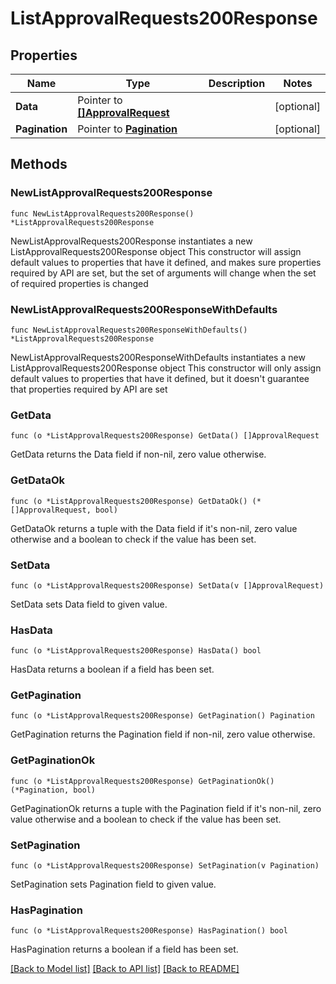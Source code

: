 # ListApprovalRequests200Response

## Properties

Name | Type | Description | Notes
------------ | ------------- | ------------- | -------------
**Data** | Pointer to [**[]ApprovalRequest**](ApprovalRequest.md) |  | [optional] 
**Pagination** | Pointer to [**Pagination**](Pagination.md) |  | [optional] 

## Methods

### NewListApprovalRequests200Response

`func NewListApprovalRequests200Response() *ListApprovalRequests200Response`

NewListApprovalRequests200Response instantiates a new ListApprovalRequests200Response object
This constructor will assign default values to properties that have it defined,
and makes sure properties required by API are set, but the set of arguments
will change when the set of required properties is changed

### NewListApprovalRequests200ResponseWithDefaults

`func NewListApprovalRequests200ResponseWithDefaults() *ListApprovalRequests200Response`

NewListApprovalRequests200ResponseWithDefaults instantiates a new ListApprovalRequests200Response object
This constructor will only assign default values to properties that have it defined,
but it doesn't guarantee that properties required by API are set

### GetData

`func (o *ListApprovalRequests200Response) GetData() []ApprovalRequest`

GetData returns the Data field if non-nil, zero value otherwise.

### GetDataOk

`func (o *ListApprovalRequests200Response) GetDataOk() (*[]ApprovalRequest, bool)`

GetDataOk returns a tuple with the Data field if it's non-nil, zero value otherwise
and a boolean to check if the value has been set.

### SetData

`func (o *ListApprovalRequests200Response) SetData(v []ApprovalRequest)`

SetData sets Data field to given value.

### HasData

`func (o *ListApprovalRequests200Response) HasData() bool`

HasData returns a boolean if a field has been set.

### GetPagination

`func (o *ListApprovalRequests200Response) GetPagination() Pagination`

GetPagination returns the Pagination field if non-nil, zero value otherwise.

### GetPaginationOk

`func (o *ListApprovalRequests200Response) GetPaginationOk() (*Pagination, bool)`

GetPaginationOk returns a tuple with the Pagination field if it's non-nil, zero value otherwise
and a boolean to check if the value has been set.

### SetPagination

`func (o *ListApprovalRequests200Response) SetPagination(v Pagination)`

SetPagination sets Pagination field to given value.

### HasPagination

`func (o *ListApprovalRequests200Response) HasPagination() bool`

HasPagination returns a boolean if a field has been set.


[[Back to Model list]](../README.md#documentation-for-models) [[Back to API list]](../README.md#documentation-for-api-endpoints) [[Back to README]](../README.md)


